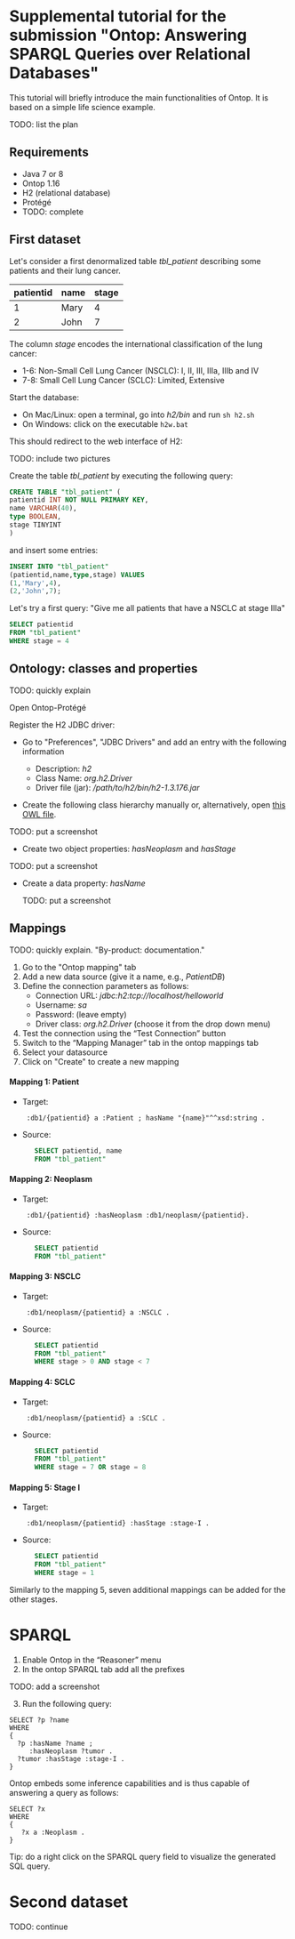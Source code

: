 Supplemental tutorial for the submission "Ontop: Answering SPARQL Queries over Relational Databases"
=====================================================================================================

This tutorial will briefly introduce the main functionalities of Ontop.
It is based on a simple life science example.

TODO: list the plan


Requirements
------------

* Java 7 or 8
* Ontop 1.16
* H2 (relational database)
* Protégé
* TODO: complete


First dataset
-------------

Let's consider a first denormalized table *tbl_patient* describing some patients and their lung cancer.

patientid | name | stage
--------- | ---- | -----
   1      | Mary |   4
   2      | John |   7
   
The column *stage* encodes the international classification of the lung cancer:

 * 1-6: Non-Small Cell Lung Cancer (NSCLC): I, II, III, IIIa, IIIb and IV
 * 7-8: Small Cell Lung Cancer (SCLC): Limited, Extensive
 

Start the database:

* On Mac/Linux: open a terminal, go into *h2/bin* and run `sh h2.sh`
* On Windows: click on the executable `h2w.bat`

This should redirect to the web interface of H2:

TODO: include two pictures


Create the table *tbl_patient* by executing the following query:

```sql
CREATE TABLE "tbl_patient" (
patientid INT NOT NULL PRIMARY KEY,
name VARCHAR(40),
type BOOLEAN,
stage TINYINT
)
```

and insert some entries:

```sql
INSERT INTO "tbl_patient"
(patientid,name,type,stage) VALUES
(1,'Mary',4),
(2,'John',7);
```

Let's try a first query: "Give me all patients that have a NSCLC at stage IIIa"

```sql
SELECT patientid
FROM "tbl_patient"
WHERE stage = 4
```

Ontology: classes and properties
--------------------------------

TODO: quickly explain


Open Ontop-Protégé

Register the H2 JDBC driver:

  * Go to "Preferences", "JDBC Drivers" and add an entry with the following information
     * Description: *h2*
     * Class Name: *org.h2.Driver*
     * Driver file (jar): */path/to/h2/bin/h2-1.3.176.jar*
     
  * Create the following class hierarchy manually or, alternatively, open [this OWL file](PatientOnto.owl).
  
  TODO: put a screenshot
  
  * Create two object properties: *hasNeoplasm* and *hasStage*
  
  TODO: put a screenshot
  
  * Create a data property: *hasName*
  
    TODO: put a screenshot
    
    
Mappings
--------

TODO: quickly explain. "By-product: documentation."

1. Go to the "Ontop mapping" tab
2. Add a new data source (give it a name, e.g., *PatientDB*)
3. Define the connection parameters as follows:
    * Connection URL: *jdbc:h2:tcp://localhost/helloworld*
    * Username: *sa*
    * Password: (leave empty)
    * Driver class: *org.h2.Driver* (choose it from the drop down menu)
4. Test the connection using the “Test Connection” button
5. Switch to the “Mapping Manager” tab in the ontop mappings tab
6. Select your datasource
7. Click on "Create" to create a new mapping

#### Mapping 1: Patient
 * Target: 
    ```turtle
     :db1/{patientid} a :Patient ; hasName "{name}"^^xsd:string .
    ```
 * Source:
    ```sql
       SELECT patientid, name 
       FROM "tbl_patient"
    ```
    
#### Mapping 2: Neoplasm
 * Target: 
    ```turtle
     :db1/{patientid} :hasNeoplasm :db1/neoplasm/{patientid}.
    ```
 * Source:
    ```sql
       SELECT patientid 
       FROM "tbl_patient"
    ```

#### Mapping 3: NSCLC
 * Target: 
    ```turtle
     :db1/neoplasm/{patientid} a :NSCLC .
    ```
 * Source:
    ```sql
       SELECT patientid 
       FROM "tbl_patient"
       WHERE stage > 0 AND stage < 7
    ```

#### Mapping 4: SCLC
 * Target: 
    ```turtle
     :db1/neoplasm/{patientid} a :SCLC .
    ```
 * Source:
    ```sql
       SELECT patientid 
       FROM "tbl_patient"
       WHERE stage = 7 OR stage = 8
    ```
    
#### Mapping 5: Stage I
 * Target: 
    ```turtle
     :db1/neoplasm/{patientid} :hasStage :stage-I .
    ```
 * Source:
    ```sql
       SELECT patientid 
       FROM "tbl_patient"
       WHERE stage = 1
    ``` 
    
Similarly to the mapping 5, seven additional mappings can be added
for the other stages.


# SPARQL

1. Enable Ontop in the “Reasoner” menu
2. In the ontop SPARQL tab add all the prefixes

TODO: add a screenshot


3. Run the following query:
```sparql
SELECT ?p ?name 
WHERE{   ?p :hasName ?name ;      :hasNeoplasm ?tumor .  ?tumor :hasStage :stage-I .}
``` 

Ontop embeds some inference capabilities and is thus capable of answering a query as follows:
```sparql
SELECT ?x 
WHERE 
{ 
   ?x a :Neoplasm . 
}
```

Tip: do a right click on the SPARQL query field to visualize the generated SQL query.


# Second dataset

TODO: continue
